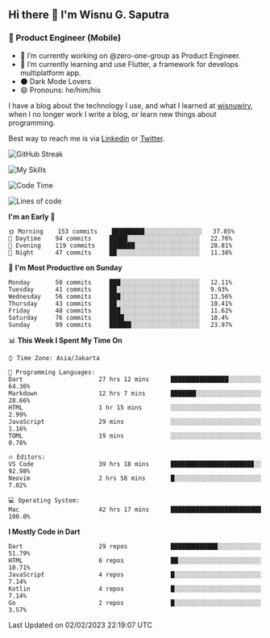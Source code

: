 ## Hi there 👋 I'm Wisnu G. Saputra

### :mobile_phone_off: Product Engineer (Mobile)

- 🔭 I’m currently working on @zero-one-group as Product Engineer.
- 🌱 I’m currently learning and use Flutter, a framework for develops multiplatform app.
- 🌑 Dark Mode Lovers
- 😄 Pronouns: he/him/his

I have a blog about the technology I use, and what I learned at [wisnuwiry](https://wisnuwiry.space/), when I no longer work I write a blog, or learn new things about programming.

Best way to reach me is via [Linkedin](https://www.linkedin.com/in/wisnu-saputra/) or [Twitter](https://twitter.com/wisnuwiry).

![GitHub Streak](https://streak-stats.demolab.com?user=wisnuwiry&theme=dark&hide_border=true)

![My Skills](https://skillicons.dev/icons?i=dart,flutter,kotlin,swift,js,css,neovim,git,linux&perline=5)

<!--START_SECTION:waka-->
![Code Time](http://img.shields.io/badge/Code%20Time-171%20hrs%206%20mins-blue)

![Lines of code](https://img.shields.io/badge/From%20Hello%20World%20I%27ve%20Written-545%20Thousand%20lines%20of%20code-blue)

**I'm an Early 🐤** 

```text
🌞 Morning    153 commits    █████████░░░░░░░░░░░░░░░░   37.05% 
🌆 Daytime    94 commits     █████░░░░░░░░░░░░░░░░░░░░   22.76% 
🌃 Evening    119 commits    ███████░░░░░░░░░░░░░░░░░░   28.81% 
🌙 Night      47 commits     ██░░░░░░░░░░░░░░░░░░░░░░░   11.38%

```
📅 **I'm Most Productive on Sunday** 

```text
Monday       50 commits     ███░░░░░░░░░░░░░░░░░░░░░░   12.11% 
Tuesday      41 commits     ██░░░░░░░░░░░░░░░░░░░░░░░   9.93% 
Wednesday    56 commits     ███░░░░░░░░░░░░░░░░░░░░░░   13.56% 
Thursday     43 commits     ██░░░░░░░░░░░░░░░░░░░░░░░   10.41% 
Friday       48 commits     ███░░░░░░░░░░░░░░░░░░░░░░   11.62% 
Saturday     76 commits     ████░░░░░░░░░░░░░░░░░░░░░   18.4% 
Sunday       99 commits     ██████░░░░░░░░░░░░░░░░░░░   23.97%

```


📊 **This Week I Spent My Time On** 

```text
⌚︎ Time Zone: Asia/Jakarta

💬 Programming Languages: 
Dart                     27 hrs 12 mins      ████████████████░░░░░░░░░   64.36% 
Markdown                 12 hrs 7 mins       ███████░░░░░░░░░░░░░░░░░░   28.66% 
HTML                     1 hr 15 mins        ░░░░░░░░░░░░░░░░░░░░░░░░░   2.99% 
JavaScript               29 mins             ░░░░░░░░░░░░░░░░░░░░░░░░░   1.16% 
TOML                     19 mins             ░░░░░░░░░░░░░░░░░░░░░░░░░   0.78%

🔥 Editors: 
VS Code                  39 hrs 18 mins      ███████████████████████░░   92.98% 
Neovim                   2 hrs 58 mins       █░░░░░░░░░░░░░░░░░░░░░░░░   7.02%

💻 Operating System: 
Mac                      42 hrs 17 mins      █████████████████████████   100.0%

```

**I Mostly Code in Dart** 

```text
Dart                     29 repos            █████████████░░░░░░░░░░░░   51.79% 
HTML                     6 repos             ██░░░░░░░░░░░░░░░░░░░░░░░   10.71% 
JavaScript               4 repos             █░░░░░░░░░░░░░░░░░░░░░░░░   7.14% 
Kotlin                   4 repos             █░░░░░░░░░░░░░░░░░░░░░░░░   7.14% 
Go                       2 repos             █░░░░░░░░░░░░░░░░░░░░░░░░   3.57%

```



 Last Updated on 02/02/2023 22:19:07 UTC
<!--END_SECTION:waka-->
